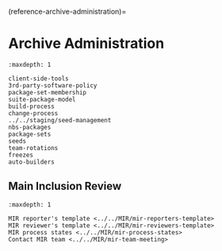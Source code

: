 (reference-archive-administration)=
# Archive Administration

```{toctree}
:maxdepth: 1

client-side-tools
3rd-party-software-policy
package-set-membership
suite-package-model
build-process
change-process
../../staging/seed-management
nbs-packages
package-sets
seeds
team-rotations
freezes
auto-builders
```

## Main Inclusion Review

```{toctree}
:maxdepth: 1

MIR reporter's template <../../MIR/mir-reporters-template>
MIR reviewer's template <../../MIR/mir-reviewers-template>
MIR process states <../../MIR/mir-process-states>
Contact MIR team <../../MIR/mir-team-meeting>
```

